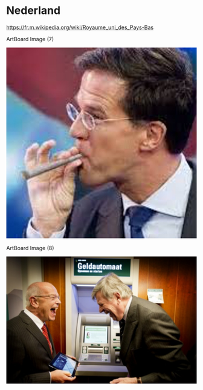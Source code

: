 
# Nederland
https://fr.m.wikipedia.org/wiki/Royaume_uni_des_Pays-Bas

ArtBoard Image (7)

![](https://github.com/nondejus/el-infierno-de-mazorra/blob/main/angel%20de%20la%20muerte/Royaume%20uni%20des%20pays%20bastille/Nederland/ArtBoard%20Image%20(7).jpg)

ArtBoard Image (8)

![](https://github.com/nondejus/el-infierno-de-mazorra/blob/main/angel%20de%20la%20muerte/Royaume%20uni%20des%20pays%20bastille/Nederland/ArtBoard%20Image%20(8).jpg)
